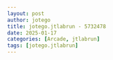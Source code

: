 ```yaml
---
layout: post
author: jotego
title: jotego.jtlabrun - 5732478
date: 2025-01-17
categories: [Arcade, jtlabrun]
tags: [jotego.jtlabrun]
---
```



